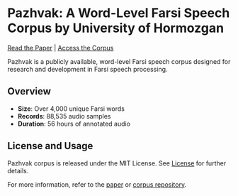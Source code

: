 # Pazhvak: A Word-Level Farsi Speech Corpus by University of Hormozgan

[Read the Paper](#) | [Access the Corpus](#)

Pazhvak is a publicly available, word-level Farsi speech corpus designed for research and development in Farsi speech processing. 

## Overview
- **Size**: Over 4,000 unique Farsi words
- **Records**: 88,535 audio samples
- **Duration**: 56 hours of annotated audio


## License and Usage
Pazhvak corpus  is released under the MIT License. See [License](licensce) for further details.



For more information, refer to the [paper](#) or [corpus repository](#).

